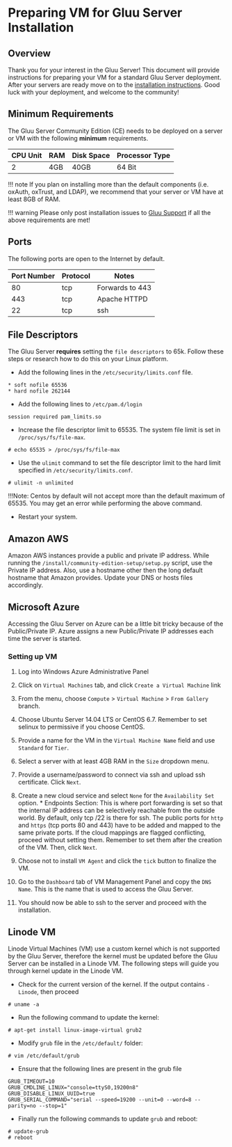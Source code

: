 # Preparing VM for Gluu Server Installation
## Overview
Thank you for your interest in the Gluu Server! This document will provide instructions for preparing your VM for a standard Gluu Server deployment. After your servers are ready move on to the [installation instructions](../installation-guide/install.md). Good luck with your deployment, and welcome to the community!

## Minimum Requirements

The Gluu Server Community Edition (CE) needs to be deployed on a server or VM with the following **minimum** requirements. 

|CPU Unit  |    RAM     |   Disk Space      | Processor Type |
|----------|------------|-------------------|----------------|
|       2  |    4GB     |   40GB            |  64 Bit        |

!!! note
    If you plan on installing more than the default components (i.e. oxAuth, oxTrust, and LDAP), we recommend that your server or VM have at least 8GB of RAM. 

!!! warning
    Please only post installation issues to [Gluu Support](https://support.gluu.org) if all the above requirements are met!

## Ports

The following ports are open to the Internet by default.

|       Port Number     |       Protocol        |   Notes          |
|-----------------------|-----------------------|------------------|
|       80              |       tcp             | Forwards to 443  |
|       443             |       tcp             | Apache HTTPD     |
|       22              |       tcp             | ssh              |


## File Descriptors

The Gluu Server **requires** setting the `file descriptors` to 65k. 
Follow these steps or research how to do this on your Linux platform.

* Add the following lines in the `/etc/security/limits.conf` file.

```
* soft nofile 65536
* hard nofile 262144
```

* Add the following lines to `/etc/pam.d/login`
```
session required pam_limits.so
```

* Increase the file descriptor limit to 65535. The system file limit 
is set in `/proc/sys/fs/file-max`.
```
# echo 65535 > /proc/sys/fs/file-max
```

* Use the `ulimit` command to set the file descriptor limit to the hard limit specified in `/etc/security/limits.conf`.
```
# ulimit -n unlimited
```
!!!Note:
    Centos by default will not accept more than the default maximum of 65535. You may get an error while performing the above command.

* Restart your system.     

## Amazon AWS      

Amazon AWS instances provide a public and private IP address. While
running the `/install/community-edition-setup/setup.py` script, use the
Private IP address. Also, use a hostname other then the long default
hostname that Amazon provides. Update your DNS or hosts files accordingly.

## Microsoft Azure      

Accessing the Gluu Server on Azure can be a little bit tricky because of
the Public/Private IP. Azure assigns a new Public/Private IP
addresses each time the server is started. 

### Setting up VM       
1. Log into Windows Azure Administrative Panel

2. Click on `Virtual Machines` tab, and click `Create a Virtual Machine` link

3. From the menu, choose `Compute` > `Virtual Machine` > `From Gallery` branch.

4. Choose Ubuntu Server 14.04 LTS or CentOS 6.7. Remember to set selinux
   to permissive if you choose CentOS.

5. Provide a name for the VM in the `Virtual Machine Name` field and use `Standard` for `Tier`.

6. Select a server with at least 4GB RAM in the `Size` dropdown menu.

7. Provide a username/password to connect via ssh and upload ssh certificate. Click `Next`.

8. Create a new cloud service and select `None` for the `Availability Set` option.
        * Endpoints Section: This is where port forwarding is set so
      that the internal IP address can be selectively reachable from
      the outside world. By default, only tcp /22 is there for ssh. The
      public ports for `http` and `https` (tcp ports 80 and 443) have to be
      added and mapped to the same private ports. If the cloud mappings
      are flagged conflicting, proceed without setting them. Remember to
      set them after the creation of the VM. Then, click `Next`.

9. Choose not to install `VM Agent` and click the `tick` button to
   finalize the VM.

10. Go to the `Dashboard` tab of VM Management Panel and copy the `DNS
    Name`. This is the name that is used to access the Gluu Server.

11. You should now be able to ssh to the server and proceed with the 
    installation.


## Linode VM

Linode Virtual Machines (VM) use a custom kernel which is not 
supported by the Gluu Server, therefore the kernel must be updated before 
the Gluu Server can be installed in a Linode VM. The following steps will 
guide you through kernel update in the Linode VM.

* Check for the current version of the kernel. If the output contains `-Linode`, then proceed
```
# uname -a
```

* Run the following command to update the kernel:
```
# apt-get install linux-image-virtual grub2
```

* Modify `grub` file in the `/etc/default/` folder:
```
# vim /etc/default/grub
```

  * Ensure that the following lines are present in the grub file
```
GRUB_TIMEOUT=10
GRUB_CMDLINE_LINUX="console=ttyS0,19200n8"
GRUB_DISABLE_LINUX_UUID=true
GRUB_SERIAL_COMMAND="serial --speed=19200 --unit=0 --word=8 --parity=no --stop=1"
```

* Finally run the following commands to update `grub` and reboot:
```
# update-grub
# reboot
```
